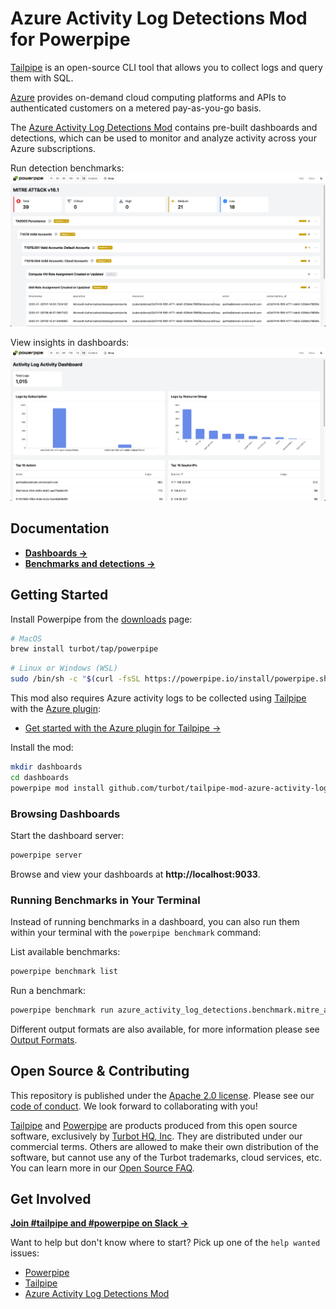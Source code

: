 # Azure Activity Log Detections Mod for Powerpipe

[Tailpipe](https://tailpipe.io) is an open-source CLI tool that allows you to collect logs and query them with SQL.

[Azure](https://azure.microsoft.com) provides on-demand cloud computing platforms and APIs to authenticated customers on a metered pay-as-you-go basis.

The [Azure Activity Log Detections Mod](https://hub.powerpipe.io/mods/turbot/tailpipe-mod-azure-activity-log-detections) contains pre-built dashboards and detections, which can be used to monitor and analyze activity across your Azure subscriptions.

Run detection benchmarks:
![image](docs/images/azure_activity_log_mitre_dashboard.png)

View insights in dashboards:
![image](docs/images/azure_activity_log_activity_dashboard.png)

## Documentation

- **[Dashboards →](https://hub.powerpipe.io/mods/turbot/tailpipe-mod-azure-activity-log-detections/dashboards)**
- **[Benchmarks and detections →](https://hub.powerpipe.io/mods/turbot/tailpipe-mod-azure-activity-log-detections/benchmarks)**

## Getting Started

Install Powerpipe from the [downloads](https://powerpipe.io/downloads) page:

```sh
# MacOS
brew install turbot/tap/powerpipe
```

```sh
# Linux or Windows (WSL)
sudo /bin/sh -c "$(curl -fsSL https://powerpipe.io/install/powerpipe.sh)"
```

This mod also requires Azure activity logs to be collected using [Tailpipe](https://tailpipe.io) with the [Azure plugin](https://hub.tailpipe.io/plugins/turbot/azure):
- [Get started with the Azure plugin for Tailpipe →](https://hub.tailpipe.io/plugins/turbot/azure#getting-started)

Install the mod:

```sh
mkdir dashboards
cd dashboards
powerpipe mod install github.com/turbot/tailpipe-mod-azure-activity-log-detections
```

### Browsing Dashboards

Start the dashboard server:

```sh
powerpipe server
```

Browse and view your dashboards at **http://localhost:9033**.

### Running Benchmarks in Your Terminal

Instead of running benchmarks in a dashboard, you can also run them within your
terminal with the `powerpipe benchmark` command:

List available benchmarks:

```sh
powerpipe benchmark list
```

Run a benchmark:

```sh
powerpipe benchmark run azure_activity_log_detections.benchmark.mitre_attack_v161
```

Different output formats are also available, for more information please see
[Output Formats](https://powerpipe.io/docs/reference/cli/benchmark#output-formats).

## Open Source & Contributing

This repository is published under the [Apache 2.0 license](https://www.apache.org/licenses/LICENSE-2.0). Please see our [code of conduct](https://github.com/turbot/.github/blob/main/CODE_OF_CONDUCT.md). We look forward to collaborating with you!

[Tailpipe](https://tailpipe.io) and [Powerpipe](https://powerpipe.io) are products produced from this open source software, exclusively by [Turbot HQ, Inc](https://turbot.com). They are distributed under our commercial terms. Others are allowed to make their own distribution of the software, but cannot use any of the Turbot trademarks, cloud services, etc. You can learn more in our [Open Source FAQ](https://turbot.com/open-source).

## Get Involved

**[Join #tailpipe and #powerpipe on Slack →](https://turbot.com/community/join)**

Want to help but don't know where to start? Pick up one of the `help wanted` issues:

- [Powerpipe](https://github.com/turbot/powerpipe/labels/help%20wanted)
- [Tailpipe](https://github.com/turbot/tailpipe/labels/help%20wanted)
- [Azure Activity Log Detections Mod](https://github.com/turbot/tailpipe-mod-azure-activity-log-detections/labels/help%20wanted)
